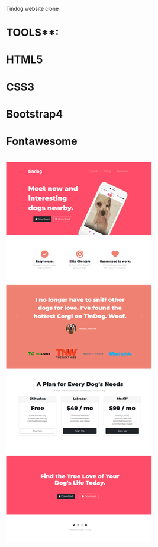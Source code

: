 Tindog website clone 




# ****TOOLS******:
# HTML5
# CSS3
# Bootstrap4
#  Fontawesome

 
![](images/_C__Users_oumayma_Documents_WEB_web_develoment_bootstrap_TinDog-Start-master_index.html%20(1).png)
=======

